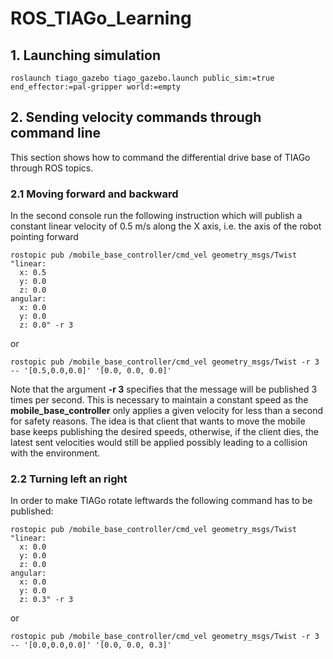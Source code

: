 # ROS_TIAGo_Learning

## 1. Launching simulation

`roslaunch tiago_gazebo tiago_gazebo.launch public_sim:=true end_effector:=pal-gripper world:=empty`

## 2. Sending velocity commands through command line

This section shows how to command the differential drive base of TIAGo through ROS topics.

### 2.1 Moving forward and backward

In the second console run the following instruction which will publish a constant linear velocity of 0.5 m/s along the X axis, i.e. the axis of the robot pointing forward

```
rostopic pub /mobile_base_controller/cmd_vel geometry_msgs/Twist "linear:
  x: 0.5
  y: 0.0
  z: 0.0
angular:
  x: 0.0
  y: 0.0
  z: 0.0" -r 3
```
or 
```
rostopic pub /mobile_base_controller/cmd_vel geometry_msgs/Twist -r 3 -- '[0.5,0.0,0.0]' '[0.0, 0.0, 0.0]'
```

Note that the argument **-r 3** specifies that the message will be published 3 times per second. This is necessary to maintain a constant speed as the **mobile_base_controller** only applies a given velocity for less than a second for safety reasons. The idea is that client that wants to move the mobile base keeps publishing the desired speeds, otherwise, if the client dies, the latest sent velocities would still be applied possibly leading to a collision with the environment.

### 2.2 Turning left an right

In order to make TIAGo rotate leftwards the following command has to be published:

```
rostopic pub /mobile_base_controller/cmd_vel geometry_msgs/Twist "linear:
  x: 0.0
  y: 0.0
  z: 0.0
angular:
  x: 0.0
  y: 0.0
  z: 0.3" -r 3
```
or
```
rostopic pub /mobile_base_controller/cmd_vel geometry_msgs/Twist -r 3 -- '[0.0,0.0,0.0]' '[0.0, 0.0, 0.3]'
```